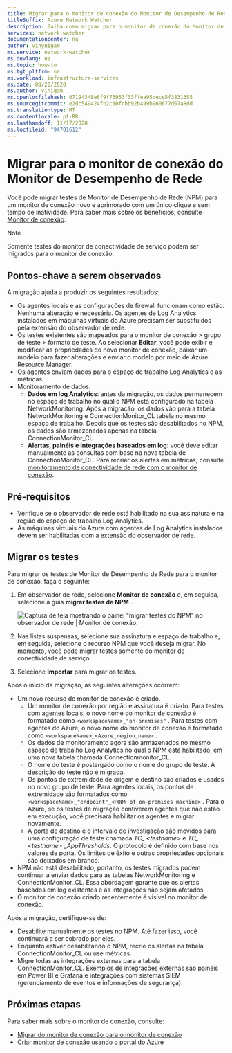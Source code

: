 ```yaml
---
title: Migrar para o monitor de conexão do Monitor de Desempenho de Rede
titleSuffix: Azure Network Watcher
description: Saiba como migrar para o monitor de conexão do Monitor de Desempenho de Rede.
services: network-watcher
documentationcenter: na
author: vinynigam
ms.service: network-watcher
ms.devlang: na
ms.topic: how-to
ms.tgt_pltfrm: na
ms.workload: infrastructure-services
ms.date: 08/20/2020
ms.author: vinigam
ms.openlocfilehash: 07194348e6f9f75953f33ffea95dece5f3831355
ms.sourcegitcommit: e2dc549424fb2c10fcbb92b499b960677d67a8dd
ms.translationtype: MT
ms.contentlocale: pt-BR
ms.lasthandoff: 11/17/2020
ms.locfileid: "94701612"
---
```

# <a name="migrate-to-connection-monitor-from-network-performance-monitor"></a>Migrar para o monitor de conexão do Monitor de Desempenho de Rede

Você pode migrar testes de Monitor de Desempenho de Rede (NPM) para um monitor de conexão novo e aprimorado com um único clique e sem tempo de inatividade. Para saber mais sobre os benefícios, consulte [Monitor de conexão](https://docs.microsoft.com/azure/network-watcher/connection-monitor-preview).

>[!NOTE]
> Somente testes do monitor de conectividade de serviço podem ser migrados para o monitor de conexão.
>

## <a name="key-points-to-note"></a>Pontos-chave a serem observados

A migração ajuda a produzir os seguintes resultados:

* Os agentes locais e as configurações de firewall funcionam como estão. Nenhuma alteração é necessária. Os agentes de Log Analytics instalados em máquinas virtuais do Azure precisam ser substituídos pela extensão do observador de rede.
* Os testes existentes são mapeados para o monitor de conexão > grupo de teste > formato de teste. Ao selecionar **Editar**, você pode exibir e modificar as propriedades do novo monitor de conexão, baixar um modelo para fazer alterações e enviar o modelo por meio de Azure Resource Manager.
* Os agentes enviam dados para o espaço de trabalho Log Analytics e as métricas.
* Monitoramento de dados:
   * **Dados em log Analytics**: antes da migração, os dados permanecem no espaço de trabalho no qual o NPM está configurado na tabela NetworkMonitoring. Após a migração, os dados vão para a tabela NetworkMonitoring e ConnectionMonitor_CL tabela no mesmo espaço de trabalho. Depois que os testes são desabilitados no NPM, os dados são armazenados apenas na tabela ConnectionMonitor_CL.
   * **Alertas, painéis e integrações baseados em log**: você deve editar manualmente as consultas com base na nova tabela de ConnectionMonitor_CL. Para recriar os alertas em métricas, consulte [monitoramento de conectividade de rede com o monitor de conexão](https://docs.microsoft.com/azure/network-watcher/connection-monitor-preview#metrics-in-azure-monitor).
    
## <a name="prerequisites"></a>Pré-requisitos

* Verifique se o observador de rede está habilitado na sua assinatura e na região do espaço de trabalho Log Analytics.
* As máquinas virtuais do Azure com agentes de Log Analytics instalados devem ser habilitadas com a extensão do observador de rede.

## <a name="migrate-the-tests"></a>Migrar os testes

Para migrar os testes de Monitor de Desempenho de Rede para o monitor de conexão, faça o seguinte:

1. Em observador de rede, selecione **Monitor de conexão** e, em seguida, selecione a guia **migrar testes de NPM** . 

    ![Captura de tela mostrando o painel "migrar testes do NPM" no observador de rede | Monitor de conexão.](./media/connection-monitor-2-preview/migrate-npm-to-cm-preview.png)
    
1. Nas listas suspensas, selecione sua assinatura e espaço de trabalho e, em seguida, selecione o recurso NPM que você deseja migrar. No momento, você pode migrar testes somente do monitor de conectividade de serviço.  
1. Selecione **importar** para migrar os testes.

Após o início da migração, as seguintes alterações ocorrem: 
* Um novo recurso de monitor de conexão é criado.
   * Um monitor de conexão por região e assinatura é criado. Para testes com agentes locais, o novo nome do monitor de conexão é formatado como `<workspaceName>_"on-premises"` . Para testes com agentes do Azure, o novo nome do monitor de conexão é formatado como `<workspaceName>_<Azure_region_name>` .
   * Os dados de monitoramento agora são armazenados no mesmo espaço de trabalho Log Analytics no qual o NPM está habilitado, em uma nova tabela chamada Connectionmonitor_CL. 
   * O nome do teste é postergado como o nome do grupo de teste. A descrição do teste não é migrada.
   * Os pontos de extremidade de origem e destino são criados e usados no novo grupo de teste. Para agentes locais, os pontos de extremidade são formatados como `<workspaceName>_"endpoint"_<FQDN of on-premises machine>` . Para o Azure, se os testes de migração contiverem agentes que não estão em execução, você precisará habilitar os agentes e migrar novamente.
   * A porta de destino e o intervalo de investigação são movidos para uma configuração de teste chamada *TC_ \<testname>* e *TC_ \<testname> _AppThresholds*. O protocolo é definido com base nos valores de porta. Os limites de êxito e outras propriedades opcionais são deixados em branco.
* NPM não está desabilitado, portanto, os testes migrados podem continuar a enviar dados para as tabelas NetworkMonitoring e ConnectionMonitor_CL. Essa abordagem garante que os alertas baseados em log existentes e as integrações não sejam afetados.
* O monitor de conexão criado recentemente é visível no monitor de conexão.

Após a migração, certifique-se de:
* Desabilite manualmente os testes no NPM. Até fazer isso, você continuará a ser cobrado por eles. 
* Enquanto estiver desabilitando o NPM, recrie os alertas na tabela ConnectionMonitor_CL ou use métricas. 
* Migre todas as integrações externas para a tabela ConnectionMonitor_CL. Exemplos de integrações externas são painéis em Power BI e Grafana e integrações com sistemas SIEM (gerenciamento de eventos e informações de segurança).


## <a name="next-steps"></a>Próximas etapas

Para saber mais sobre o monitor de conexão, consulte:
* [Migrar do monitor de conexão para o monitor de conexão](migrate-to-connection-monitor-preview-from-connection-monitor.md)
* [Criar monitor de conexão usando o portal do Azure](https://docs.microsoft.com/azure/network-watcher/connection-monitor-preview-create-using-portal)
